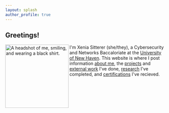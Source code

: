 ```yaml
---
layout: splash
author_profile: true
---
```


## Greetings!

<img align="left" src="/assets/images/bio-photo.png" alt="A headshot of me, smiling, and wearing a black shirt." width="200"/>

I'm Xenia Sitterer (she/they), a Cybersecurity and Networks Baccaloriate at the [University of New Haven](https://www.newhaven.edu). This website is where I post information [about me](/about), the [projects](/projects) and [external work](/portfolio) I've done, [research](/research) I've completed, and [certifications](/certifications) I've recieved. 
